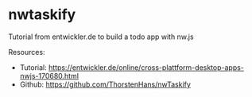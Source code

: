# nwtaskify
Tutorial from entwickler.de to build a todo app with nw.js

Resources:
- Tutorial: https://entwickler.de/online/cross-plattform-desktop-apps-nwjs-170680.html
- Github: https://github.com/ThorstenHans/nwTaskify
